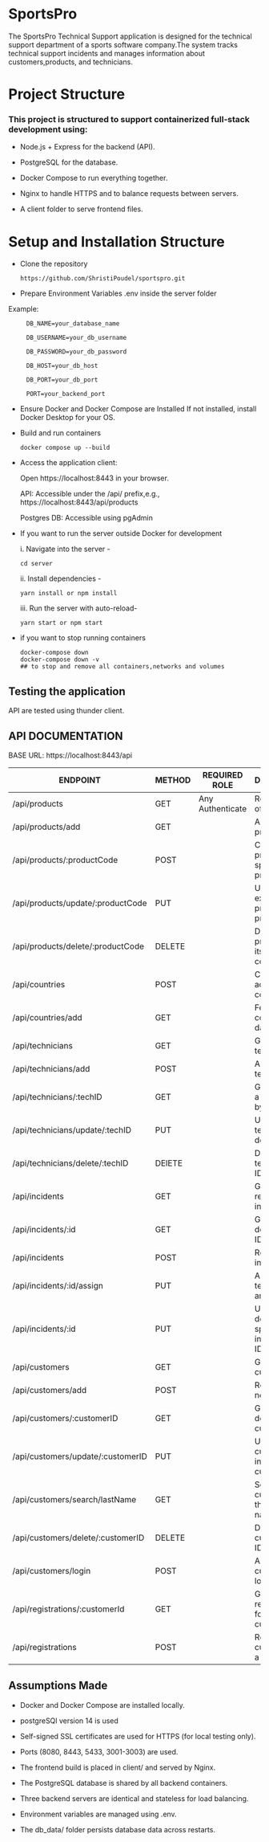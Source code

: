 # SportsPro

The SportsPro Technical Support application is designed for the technical support department of a sports software company.The system tracks technical support incidents and manages information about customers,products, and technicians.

# Project Structure
### This project is structured to support containerized full-stack development using:

- Node.js + Express for the backend (API).  

* PostgreSQL for the database.  

+ Docker Compose to run everything together.  

- Nginx to handle HTTPS and to balance requests between servers.  

* A client folder to serve frontend files.  

# Setup and Installation Structure  

+ Clone the repository

      https://github.com/ShristiPoudel/sportspro.git

+ Prepare Environment Variables .env inside the server folder

Example:

         DB_NAME=your_database_name 

         DB_USERNAME=your_db_username 
         
         DB_PASSWORD=your_db_password 
         
         DB_HOST=your_db_host 
         
         DB_PORT=your_db_port 
         
         PORT=your_backend_port

+ Ensure Docker and Docker Compose are Installed If not installed, install Docker Desktop for your OS.

+ Build and run containers

      docker compose up --build  

+ Access the application client:
  
  Open https://localhost:8443 in your browser.  

  API: Accessible under the /api/ prefix,e.g., https://localhost:8443/api/products  

  Postgres DB: Accessible using pgAdmin



+ If you want to run the server outside Docker for development

  i. Navigate into the server - 
          
      cd server   
          
  ii. Install dependencies - 
     
      yarn install or npm install   

          
  iii. Run the server with auto-reload- 
 
      yarn start or npm start  
          

+ if you want to stop running containers

      docker-compose down  
      docker-compose down -v 
      ## to stop and remove all containers,networks and volumes

## Testing the application
API are tested using thunder client.

## API DOCUMENTATION
BASE URL: https://localhost:8443/api

| ENDPOINT                         | METHOD| REQUIRED ROLE | DESCRIPTION                                    |
|----------------------------------|-------|---------------|------------------------------------------------|
| /api/products                    | GET    | Any Authenticate| Retrieve a list of all products               |
| /api/products/add                 | GET    | |Add a new product|
| /api/products/:productCode        | POST   | |Create a new product with specific product code    |                   
| /api/products/update/:productCode | PUT    | |Update an existing product by product code|
| /api/products/delete/:productCode | DELETE | |Delete a product using its product code|
| /api/countries                    | POST   | |Create and add new country|
| /api/countries/add                | GET    | |Fetch all country from database| 
| /api/technicians                  | GET    | |Get list of all technicians|
| /api/technicians/add              | POST   | |Add a new technician|
| /api/technicians/:techID          | GET    | |Get details of a technician by ID|
| /api/technicians/update/:techID   | PUT    | |Update technician details by ID|
| /api/technicians/delete/:techID   | DElETE | |Delete a technician by ID|
| /api/incidents                    | GET    | |Get a list of all reported incidents|
| /api/incidents/:id	            | GET    | |Get incidents details by its ID|
| /api/incidents                    | POST   | |Report a new incident|
| /api/incidents/:id/assign         | PUT    | |Assign a technician to an incident|
| /api/incidents/:id                | PUT    | |Update details of a specific incident by its ID|
| /api/customers                    | GET    | |Get all customers|
| /api/customers/add                | POST   | |Register a new customer|
| /api/customers/:customerID        | GET    | |Get customer details by customer ID|
| /api/customers/update/:customerID | PUT    | |Update customer information by customer ID|
| /api/customers/search/lastName    | GET    | |Search customers by their last name|
| /api/customers/delete/:customerID | DELETE | |Delete a customer by ID|
| /api/customers/login              | POST   | |Authenticate customer and log in|
| /api/registrations/:customerId    | GET    | |Get all registrations for a specific customer|
| /api/registrations                | POST   | |Register a customer for a product|


## Assumptions Made
- Docker and Docker Compose are installed locally.  
* postgreSQl version 14 is used  
+ Self-signed SSL certificates are used for HTTPS (for local testing only).
- Ports (8080, 8443, 5433, 3001-3003) are used.    
* The frontend build is placed in client/ and served by Nginx.  
+ The PostgreSQL database is shared by all backend containers.  
- Three backend servers are identical and stateless for load balancing.  
* Environment variables are managed using .env.  
+ The db_data/ folder persists database data across restarts.  
